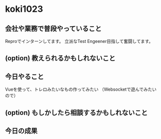 # koki1023

## 会社や業務で普段やっていること

Reproでインターンしてます。
立派なTest Engeener目指して奮闘してます。

## (option) 教えられるかもしれないこと

## 今日やること

Vueを使って、トレロみたいなもの作ってみたい
（Websocketで遊んでみたいので）

## (option) もしかしたら相談するかもしれないこと

## 今日の成果
